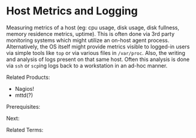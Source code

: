 # Host Metrics and Logging

Measuring metrics of a host (eg: cpu usage, disk usage, disk fullness, memory residence metrics, uptime). This is often done via 3rd party monitoring systems which might utilize an on-host agent process.  Alternatively, the OS itself might provide metrics visible to logged-in users via simple tools like `top` or via various files in `/var/proc`.
Also, the writing and analysis of logs present on that same host.  Often this analysis is done via `ssh` or `scp`ing logs back to a workstation in an ad-hoc manner.

Related Products:

- Nagios!
- mttd(?)

Prerequisites:

Next:

Related Terms:
